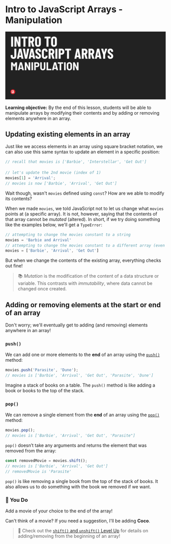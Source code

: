# Intro to JavaScript Arrays - Manipulation

![JS arrays manipulation hero image](./assets/hero.png)

**Learning objective:** By the end of this lesson, students will be able to manipulate arrays by modifying their contents and by adding or removing elements anywhere in an array.

## Updating existing elements in an array

Just like we access elements in an array using square bracket notation, we can also use this same syntax to update an element in a specific position:

```js
// recall that movies is ['Barbie', 'Interstellar', 'Get Out']

// let's update the 2nd movie (index of 1)
movies[1] = 'Arrival';
// movies is now ['Barbie', 'Arrival', 'Get Out']
```

Wait though, wasn't `movies` defined using `const`? How are we able to modify its contents? 

When we made `movies`, we told JavaScript not to let us change what `movies` points at (a specific array). It is not, however, saying that the contents of that array cannot be *mutated* (altered). In short, if we try doing something like the examples below, we'll get a `TypeError`:

```js
// attempting to change the movies constant to a string
movies = 'Barbie and Arrival'
// attempting to change the movies constant to a different array (even if the contents of that array are identical)
movies = ['Barbie', 'Arrival', 'Get Out']
```

But when we change the contents of the existing array, everything checks out fine!

> 📚 *Mutation* is the modification of the content of a data structure or variable. This contrasts with *immutability*, where data cannot be changed once created.

## Adding or removing elements at the start or end of an array

Don't worry; we'll eventually get to adding (and removing) elements anywhere in an array!

### `push()`

We can add one or more elements to the **end** of an array using the [`push()`](https://developer.mozilla.org/en-US/docs/Web/JavaScript/Reference/Global_Objects/Array/push) method:

```js
movies.push('Parasite', 'Dune');
// movies is ['Barbie', 'Arrival', 'Get Out', 'Parasite', 'Dune']
```

Imagine a stack of books on a table. The `push()` method is like adding a book or books to the top of the stack. 

### `pop()`

We can remove a single element from the **end** of an array using the [`pop()`](https://developer.mozilla.org/en-US/docs/Web/JavaScript/Reference/Global_Objects/Array/pop) method:

```js
movies.pop();
// movies is ['Barbie', 'Arrival', 'Get Out', 'Parasite"]
```

`pop()` doesn’t take any arguments and returns the element that was removed from the array:

```js
const removedMovie = movies.shift();
// movies is ['Barbie', 'Arrival', 'Get Out']
// removedMovie is 'Parasite'
```

`pop()` is like removing a single book from the top of the stack of books. It also allows us to do something with the book we removed if we want.

### 🧠 You Do

Add a movie of your choice to the end of the array!

Can't think of a movie? If you need a suggestion, I'll be adding **Coco**.

> 🚀 Check out the [`shift()` and `unshift()` Level Up](../level-up/shift-unshift.md) for details on adding/removing from the beginning of an array!
